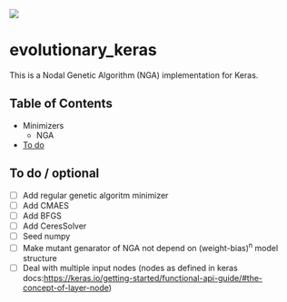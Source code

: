 ![](https://github.com/N3PDF/evolutionary_keras/workflows/pytest/badge.svg)

# evolutionary_keras

This is a Nodal Genetic Algorithm (NGA) implementation for Keras.

## Table of Contents
 * Minimizers
    * NGA
 * [To do](#todo)

## To do / optional
- [ ] Add regular genetic algoritm minimizer
- [ ] Add CMAES
- [ ] Add BFGS
- [ ] Add CeresSolver
- [ ] Seed numpy
- [ ] Make mutant genarator of NGA not depend on (weight-bias)<sup>n</sup> model structure 
- [ ] Deal with multiple input nodes (nodes as defined in keras docs:https://keras.io/getting-started/functional-api-guide/#the-concept-of-layer-node)
